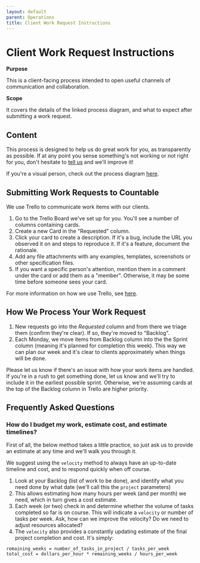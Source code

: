 ```yaml
---
layout: default
parent: Operations
title: Client Work Request Instructions
---
```


# Client Work Request Instructions

**Purpose**

This is a client-facing process intended to open useful channels of communication and collaboration.

**Scope**

It covers the details of the linked process diagram, and what to expect after submitting a work request.

## Content

This process is designed to help us do great work for you, as
transparently as possible. If at any point you sense something's not
working or not right for you, don't hesitate to [tell us](mailto:everyone@countable.ca) and we'll improve it!

If you're a visual person, check out the process diagram
[here](https://docs.google.com/drawings/d/1UkPeGGzKYWkCsZpkwWB_UJ3JjWJcoT4t8qSU8A0tsy4/edit?usp=sharing).

## Submitting Work Requests to Countable

We use Trello to communicate work items with our clients.

1.  Go to the Trello Board we've set up for you. You'll see a number of
    columns containing cards.
2.  Create a new Card in the "Requested" column.
3.  Click your card to create a description. If it's a bug, include the
    URL you observed it on and steps to reproduce it. If it's a feature,
    document the rationale.
4.  Add any file attachments with any examples, templates, screenshots
    or other specification files.
5.  If you want a specific person's attention, mention them in a comment
    under the card or add them as a "member". Otherwise, it may be some
    time before someone sees your card.

For more information on how we use Trello, see [here](TRELLO.md).

## How We Process Your Work Request

1.  New requests go into the *Requested* column and from there we triage
    them (confirm they're clear). If so, they're moved to "Backlog".
2.  Each Monday, we move items from Backlog column into the the Sprint
    column (meaning it's planned for completion this week). This way we
    can plan our week and it's clear to clients approximately when
    things will be done.

Please let us know if there's an issue with how your work items are
handled. If you're in a rush to get something done, let us know and
we'll try to include it in the earliest possible sprint. Otherwise,
we're assuming cards at the top of the Backlog column in Trello are
higher priority.

## Frequently Asked Questions

### How do I budget my work, estimate cost, and estimate timelines?

First of all, the below method takes a little practice, so just ask us
to provide an estimate at any time and we'll walk you through it.

We suggest using the `velocity` method to always have an up-to-date
timeline and cost, and to respond quickly when off course.

1.  Look at your Backlog (list of work to be done), and identify what
    you need done by what date (we'll call this the `project`
    parameters)
2.  This allows estimating how many hours per week (and per month) we
    need, which in turn gives a cost estimate.
3.  Each week (or two) check in and determine whether the volume of
    tasks completed so far is on course. This will indicate a `velocity`
    or number of tasks per week. Ask, how can we improve the velocity?
    Do we need to adjust resources allocated?
4.  The `velocity` also provides a constantly updating estimate of the
    final project completion and cost. It's simply:

<!-- end list -->

    remaining_weeks = number_of_tasks_in_project / tasks_per_week
    total_cost = dollars_per_hour * remaining_weeks / hours_per_week
